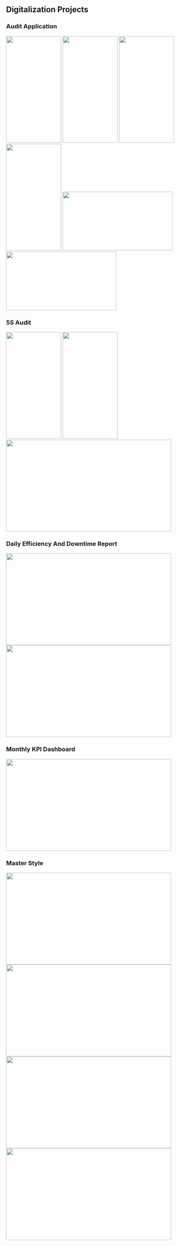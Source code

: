 ## Digitalization Projects
### Audit Application
<img src="https://github.com/Rulzyushan/Projects/assets/106433847/eeb955e7-c10e-450f-bf62-a43777a1b4bf" height="290" width="150" > <img src="https://github.com/Rulzyushan/Projects/assets/106433847/9561dc8b-b38f-4af6-97b9-39fce8be3485" height="290" width="150" > <img src="https://github.com/Rulzyushan/Projects/assets/106433847/0c33e7af-bda7-44f3-8159-e564a86da2be" height="290" width="150" > <img src="https://github.com/Rulzyushan/Projects/assets/106433847/577aa5d0-9d15-45c5-9cf7-874ea6be1acb" height="290" width="150" > <img src="https://github.com/Rulzyushan/Projects/assets/106433847/0c641aaa-39cb-4479-bfb9-8f4db94948c2" height="160" width="300" > <img src="https://github.com/Rulzyushan/Projects/assets/106433847/4051275a-3302-4f47-9116-db24d34fce97" height="160" width="300" >
### 5S Audit
<img src="https://github.com/Rulzyushan/Projects/assets/106433847/dfb7a6d7-fd44-49ee-a76f-2f3a2d5d3af0" height="290" width="150" > <img src="https://github.com/Rulzyushan/Projects/assets/106433847/942958bc-5ff0-4f65-b85d-d506aa7d59bf" height="290" width="150" > <img src="https://github.com/Rulzyushan/Projects/assets/106433847/c027b1eb-d2e9-4bd6-b30e-f2ef7c273222" height="250" width="450" >
### Daily Efficiency And Downtime Report 
<img src="https://github.com/Rulzyushan/Projects/assets/106433847/8ff98cdf-a83d-44ad-8e04-6beacf76aa45" height="250" width="450" > <img src="https://github.com/Rulzyushan/Projects/assets/106433847/56eb155a-e0f9-40eb-9e29-301f231d0de1" height="250" width="450" >
### Monthly KPI Dashboard
<img src="https://github.com/Rulzyushan/Projects/assets/106433847/687c62e3-5692-406c-a038-b61da41f34ef" height="250" width="450" >

### Master Style
<img src="https://github.com/Rulzyushan/Projects/assets/106433847/67505677-3dad-4165-bc76-3bebb92102eb" height="250" width="450" > <img src="https://github.com/Rulzyushan/Projects/assets/106433847/f01000ea-d8c0-4f23-980b-265ede84d62c" height="250" width="450" > <img src="https://github.com/Rulzyushan/Projects/assets/106433847/c960fb8c-3dc1-48ae-a0b1-de72244c63aa" height="250" width="450" > <img src="https://github.com/Rulzyushan/Projects/assets/106433847/7a245627-7aef-431d-ba43-fb457f5373ca" height="250" width="450" >
